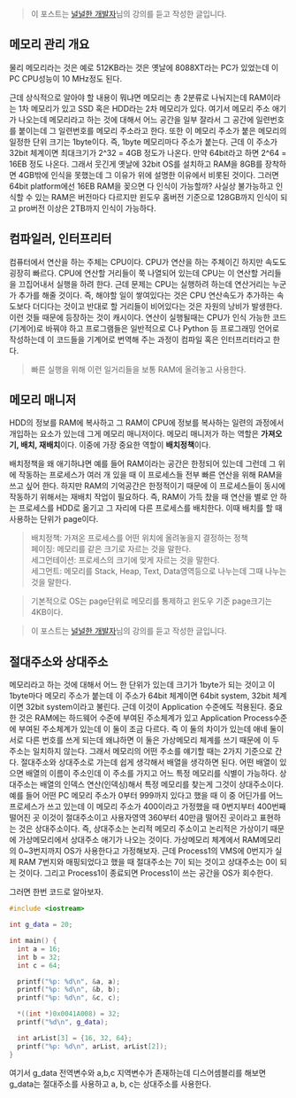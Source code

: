 > 이 포스트는 [널널한 개발자](https://www.inflearn.com/course/%EA%B3%B0%EC%B1%85-%EC%89%BD%EA%B2%8C-%EB%B0%B0%EC%9A%B0%EB%8A%94-%EC%9A%B4%EC%98%81%EC%B2%B4%EC%A0%9C/dashboard)님의 강의를 듣고 작성한 글입니다.

## 메모리 관리 개요

물리 메모리라는 것은 예로 512KB라는 것은 옛날에 8088XT라는 PC가 있었는데 이 PC CPU성능이 10 MHz정도 된다.

근데 상식적으로 알아야 할 내용이 뭐냐면 메모리는 총 2분류로 나눠지는데 RAM이라는 1차 메모리가 있고 SSD 혹은 HDD라는 2차 메모리가 있다. 여기서 메모리 주소 애기가 나오는데 메모리라고 하는 것에 대해서 어느 공간을 일부 잘라서 그 공간에 일련번호를 붙이는데 그 일련번호를 메모리 주소라고 한다. 또한 이 메모리 주소가 붙은 메모리의 일정한 단위 크기는 1byte이다. 즉, 1byte 메모리마다 주소가 붙는다. 근데 이 주소가 32bit 체계이면 최대크기가 2^32 = 4GB 정도가 나온다. 만약 64bit라고 하면 2^64 = 16EB 정도 나온다. 그래서 웃긴게 옛날에 32bit OS를 설치하고 RAM을 8GB를 장착하면 4GB밖에 인식을 못했는데 그 이유가 위에 설명한 이유에서 비롯된 것이다. 그러면 64bit platform에선 16EB RAM을 꽂으면 다 인식이 가능할까? 사실상 불가능하고 인식할 수 있는 RAM은 버전마다 다르지만 윈도우 홈버전 기준으로 128GB까지 인식이 되고 pro버전 이상은 2TB까지 인식이 가능하다.

## 컴파일러, 인터프리터

컴퓨터에서 연산을 하는 주체는 CPU이다. CPU가 연산을 하는 주체이긴 하지만 속도도 굉장히 빠르다. CPU에 연산할 거리들이 쭉 나열되어 있는데 CPU는 이 연산할 거리들을 끄집어내서 실행을 하려 한다. 근데 문제는 CPU는 실행하려 하는데 연산거리는 누군가 추가를 해줄 것이다. 즉, 해야할 일이 쌓여있다는 것은 CPU 연산속도가 추가하는 속도보다 더디다는 것이고 반대로 할 거리들이 비어있다는 것은 자원의 낭비가 발생한다. 이런 것들 때문에 등장하는 것이 캐시이다. 연산이 실행될때는 CPU가 인식 가능한 코드(기계어)로 바꿔야 하고 프로그램들은 일반적으로 C나 Python 등 프로그래밍 언어로 작성하는데 이 코드들을 기계어로 번역해 주는 과정이 컴파일 혹은 인터프리터라고 한다.

> 빠른 실행을 위해 이런 일거리들을 보통 RAM에 올려놓고 사용한다.

## 메모리 매니저

HDD의 정보를 RAM에 복사하고 그 RAM이 CPU에 정보를 복사하는 일련의 과정에서 개입하는 요소가 있는데 그게 메모리 매니저이다. 메모리 매니저가 하는 역할은 **가져오기, 배치, 재배치**이다. 이중에 가장 중요한 역할이 **배치정책**이다.

배치정책을 왜 애기하냐면 예를 들어 RAM이라는 공간은 한정되어 있는데 그런데 그 위에 작동하는 프로세스가 여러 개 있을 때 이 프로세스들 전부 빠른 연산을 위해 RAM을 쓰고 싶어 한다. 하지만 RAM의 기억공간은 한정적이기 때문에 이 프로세스들이 동시에 작동하기 위해서는 재배치 작업이 필요하다. 즉, RAM이 가득 찼을 때 연산을 별로 안 하는 프로세스를 HDD로 옮기고 그 자리에 다른 프로세스를 배치한다. 이때 배치를 할 때 사용하는 단위가 page이다.

> 배치정책: 가져온 프로세스를 어떤 위치에 올려놓을지 결정하는 정책  
> 페이징: 메모리를 같은 크기로 자르는 것을 말한다.  
> 세그먼테이션: 프로세스의 크기에 맞게 자르는 것을 말한다.  
> 세그먼트: 메모리를 Stack, Heap, Text, Data영역등으로 나누는데 그때 나누는 것을 말한다.

> 기본적으로 OS는 page단위로 메모리를 통제하고 윈도우 기준 page크기는 4KB이다.

> 이 포스트는 [널널한 개발자](https://www.inflearn.com/course/%EA%B3%B0%EC%B1%85-%EC%89%BD%EA%B2%8C-%EB%B0%B0%EC%9A%B0%EB%8A%94-%EC%9A%B4%EC%98%81%EC%B2%B4%EC%A0%9C/dashboard)님의 강의를 듣고 작성한 글입니다.

## 절대주소와 상대주소

메모리라고 하는 것에 대해서 어느 한 단위가 있는데 크기가 1byte가 되는 것이고 이 1byte마다 메모리 주소가 붙는데 이 주소가 64bit 체계이면 64bit system, 32bit 체계이면 32bit system이라고 불린다. 근데 이것이 Application 수준에도 적용된다. 중요한 것은 RAM에는 하드웨어 수준에 부여된 주소체계가 있고 Application Process수준에 부여된 주소체계가 있는데 이 둘이 조금 다르다. 즉 이 둘의 차이가 있는데 애네 둘이 서로 다른 번호를 쓰게 되는데 왜냐하면 이 둘은 가상메모리 체계를 쓰기 때문에 이 두 주소는 일치하지 않는다. 그래서 메모리의 어떤 주소를 얘기할 때는 2가지 기준으로 간다. 절대주소와 상대주소로 가는데 쉽게 생각해서 배열을 생각하면 된다. 어떤 배열이 있으면 배열의 이름이 주소인데 이 주소를 가지고 어느 특정 메모리를 식별이 가능하다. 상대주소는 배열의 인덱스 연산(인덱싱)해서 특정 메모리를 찾는게 그것이 상대주소이다. 예를 들어 어떤 PC 메모리 주소가 0부터 999까지 있다고 했을 때 이 중 어딘가를 어느 프로세스가 쓰고 있는데 이 메모리 주소가 400이라고 가정했을 때 0번지부터 400번째 떨어진 곳 이것이 절대주소이고 사용자영역 360부터 40만큼 떨어진 곳이라고 표현하는 것은 상대주소이다. 즉, 상대주소는 논리적 메모리 주소이고 논리적은 가상이기 때문에 가상메모리에서 상대주소 애기가 나오는 것이다. 가상메모리 체계에서 RAM메모리의 0~3번지까지 OS가 사용한다고 가정해보자. 근데 Process1의 VMS에 0번지가 실제 RAM 7번지와 매핑되었다고 했을 때 절대주소는 7이 되는 것이고 상대주소는 0이 되는 것이다. 그리고 Process1이 종료되면 Process1이 쓰는 공간을 OS가 회수한다.

그러면 한번 코드로 알아보자.

```c++
#include <iostream>

int g_data = 20;

int main() {
  int a = 16;
  int b = 32;
  int c = 64;

  printf("%p: %d\n", &a, a);
  printf("%p: %d\n", &b, b);
  printf("%p: %d\n", &c, c);

  *((int *)0x0041A008) = 32;
  printf("%d\n", g_data);

  int arList[3] = {16, 32, 64};
  printf("%p: %d\n", arList, arList[2]);
}
```

여기서 g_data 전역변수와 a,b,c 지역변수가 존재하는데 디스어셈블리를 해보면 g_data는 절대주소를 사용하고 a, b, c는 상대주소를 사용한다.
